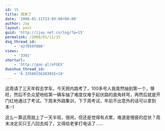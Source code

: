 ```yaml
---
id: 15
title: 周末了
date: '2008-01-11T23:09:00+08:00'
author: Jay
layout: post
guid: 'http://ijay.net.cn/log/?p=15'
permalink: /2008/01/11/15
dsq_thread_id:
    - '4270597000'
views:
    - '3391'
shorturl:
    - 'http://goo.gl/oFGEX'
duoshuo_thread_id:
    - '6.3356015638301E+18'
---
```


这周请了三天年假去学车。今天把内路考了，100多号人我竟然抽到第一个，够旺，然后不负众望地给第一辆车抽了难度仅难于起伏路的直角转弯，再然后就是开门红地通过了考试。下周末外路集训，下下周考试，年前不出意外的话可以拿到本:-)

这么一算这周就上了一天半班，很闲，但还是觉得有点累，难道是慢疲的症状？周末决定买只王八回去炖了，又得给老爹打电话了……